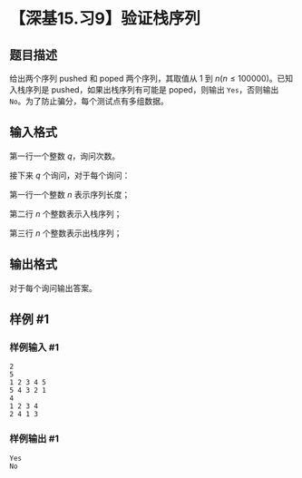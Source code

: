 # 【深基15.习9】验证栈序列

## 题目描述

给出两个序列 pushed 和 poped 两个序列，其取值从 1 到 $n(n\le100000)$。已知入栈序列是 pushed，如果出栈序列有可能是 poped，则输出 `Yes`，否则输出 `No`。为了防止骗分，每个测试点有多组数据。

## 输入格式

第一行一个整数 $q$，询问次数。

接下来 $q$ 个询问，对于每个询问：

第一行一个整数 $n$ 表示序列长度；

第二行 $n$ 个整数表示入栈序列；

第三行 $n$ 个整数表示出栈序列；

## 输出格式

对于每个询问输出答案。

## 样例 #1

### 样例输入 #1

```
2
5
1 2 3 4 5
5 4 3 2 1
4
1 2 3 4
2 4 1 3
```

### 样例输出 #1

```
Yes
No
```
